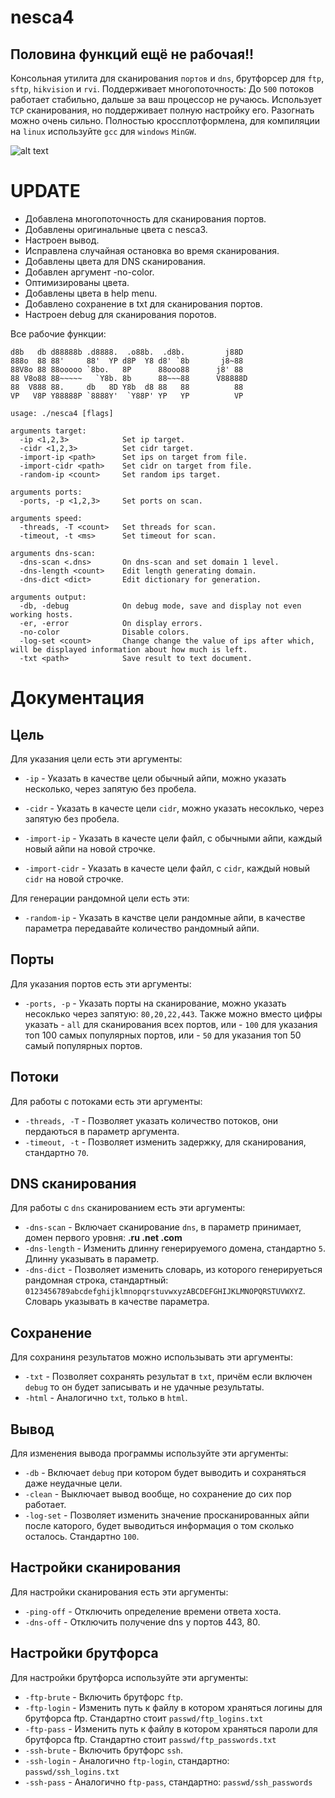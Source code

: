 # nesca4
## Половина функций ещё не рабочая!!
Консольная утилита для сканирования `портов` и `dns`, брутфорсер для `ftp`, `sftp`, `hikvision` и `rvi`.
Поддерживает многопоточность: До `500` потоков работает стабильно, дальше за ваш процессор не ручаюсь.
Использует `TCP` сканирования, но поддерживает полную настройку его. Разогнать можно очень сильно.
Полностью кроссплотформлена, для компиляции на `linux` используйте `gcc` для `windows` `MinGW`.

![alt text](https://i.imgur.com/KOwa8MK.png)

# UPDATE
+ Добавлена многопоточность для сканирования портов.
+ Добавлены оригинальные цвета с nesca3.
+ Настроен вывод.
+ Исправлена случайная остановка во время сканирования.
+ Добавлены цвета для DNS сканирования.
+ Добавлен аргумент -no-color.
+ Оптимизированы цвета.
+ Добавлены цвета в help menu.
+ Добавлено сохранение в txt для сканирования портов.
+ Настроен debug для сканирования поротов.


Все рабочие функции:
```
d8b   db d88888b .d8888.  .o88b.  .d8b.         j88D  
888o  88 88'     88'  YP d8P  Y8 d8' `8b       j8~88  
88V8o 88 88ooooo `8bo.   8P      88ooo88      j8' 88  
88 V8o88 88~~~~~   `Y8b. 8b      88~~~88      V88888D 
88  V888 88.     db   8D Y8b  d8 88   88          88  
VP   V8P Y88888P `8888Y'  `Y88P' YP   YP          VP  

usage: ./nesca4 [flags]

arguments target:
  -ip <1,2,3>            Set ip target.
  -cidr <1,2,3>          Set cidr target.
  -import-ip <path>      Set ips on target from file.
  -import-cidr <path>    Set cidr on target from file.
  -random-ip <count>     Set random ips target.

arguments ports:
  -ports, -p <1,2,3>     Set ports on scan.

arguments speed:
  -threads, -T <count>   Set threads for scan.
  -timeout, -t <ms>      Set timeout for scan.

arguments dns-scan:
  -dns-scan <.dns>       On dns-scan and set domain 1 level.
  -dns-length <count>    Edit length generating domain.
  -dns-dict <dict>       Edit dictionary for generation.

arguments output:
  -db, -debug            On debug mode, save and display not even working hosts.
  -er, -error            On display errors.
  -no-color              Disable colors.
  -log-set <count>       Change change the value of ips after which, will be displayed information about how much is left.
  -txt <path>            Save result to text document.
```

# Документация
## Цель
Для указания цели есть эти аргументы:

- `-ip` - Указать в качестве цели обычный айпи, можно указать несколько, через запятую без пробела.

- `-cidr` - Указать в качесте цели `cidr`, можно указать несоклько, через запятую без пробела.

- `-import-ip` - Указать в качесте цели файл, с обычными айпи, каждый новый айпи на новой строчке.

- `-import-cidr` - Указать в качесте цели файл, с `cidr`, каждый новый `cidr` на новой строчке.

Для генерации рандомной цели есть эти:

- `-random-ip` - Указать в качстве цели рандомные айпи, в качестве параметра передавайте количество рандомный айпи.

## Порты
Для указания портов есть эти аргументы:

- `-ports, -p` - Указать порты на сканирование, можно указать несоклько через запятую: `80,20,22,443`.
Также можно вместо цифры указать - `all` для сканирования всех портов, или - `100` для указания 
топ 100 самых популярных портов, или - `50` для указания топ 50 самый популярных портов.


## Потоки
Для работы с потоками есть эти аргументы:

- `-threads, -T` - Позволяет указать количество потоков, они пердаються в параметр аргумента.
- `-timeout, -t` - Позволяет изменить задержку, для сканирования, стандартно `70`.

## DNS сканирования
Для работы с `dns` сканированием есть эти аргументы:

- `-dns-scan` - Включает сканирование `dns`, в параметр принимает, домен первого уровня: **.ru .net .com**
- `-dns-length` - Изменить длинну генерируемого домена, стандартно `5`. Длинну указывать в параметр.
- `-dns-dict` - Позволяет изменить словарь, из которого генерируеться рандомная строка, стандартный: `0123456789abcdefghijklmnopqrstuvwxyzABCDEFGHIJKLMNOPQRSTUVWXYZ`.
Словарь указывать в качестве параметра.

## Сохранение
Для сохраниня результатов можно использывать эти аргументы:

- `-txt` - Позволяет сохранять результат в `txt`, причём если включен `debug` то он будет записывать и не удачные результаты.
- `-html` - Аналогично `txt`, только в `html`.

## Вывод
Для изменения вывода программы используйте эти аргументы:

- `-db` - Включает `debug` при котором будет выводить и сохраняться даже неудачные цели.
- `-clean` - Выключает вывод вообще, но сохранение до сих пор работает.
- `-log-set` - Позволяет изменить значение просканированных айпи после каторого, будет выводиться информация
о том сколько осталось. Стандартно `100`.

## Настройки сканирования
Для настройки сканирования есть эти аргументы:

- `-ping-off` - Отключить определение времени ответа хоста.
- `-dns-off` - Отключить получение dns у портов 443, 80.

## Настройки брутфорса
Для настройки брутфорса используйте эти аргументы:

- `-ftp-brute` - Включить брутфорс `ftp`.
- `-ftp-login` - Изменить путь к файлу в котором храняться логины для брутфорса ftp. Стандартно стоит `passwd/ftp_logins.txt`
- `-ftp-pass` - Изменить путь к файлу в котором храняться пароли для брутфорса ftp. Стандартно стоит `passwd/ftp_passwords.txt`
- `-ssh-brute` - Включить брутфорс `ssh`.
- `-ssh-login` - Аналогично `ftp-login`, стандартно: `passwd/ssh_logins.txt`
- `-ssh-pass` - Аналогично `ftp-pass`, стандартно: `passwd/ssh_passwords`
